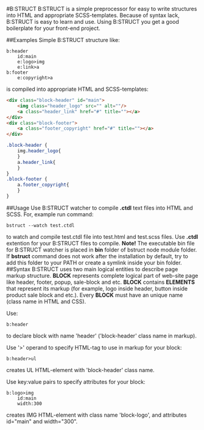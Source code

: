 #B:STRUCT
B:STRUCT is a simple preprocessor for easy to write structures into HTML and appropriate SCSS-templates. Because of syntax lack, B:STRUCT is easy to learn and use. Using B:STRUCT you get a good boilerplate for your front-end project. 

##Examples
Simple B:STRUCT structure like:
```
b:header
    id:main
    e:logo>img
    e:link>a
b:footer
    e:copyright>a
```
is compiled into appropriate HTML and SCSS-templates:
```html
<div class="block-header" id="main">
    <img class="header_logo" src="" alt=""/>
    <a class="header_link" href="#" title=""></a>
</div>
<div class="block-footer">
    <a class="footer_copyright" href="#" title=""></a>
</div>
```

```scss
.block-header {
    img.header_logo{
    }
    a.header_link{
    }
}
.block-footer {
    a.footer_copyright{
    }
}
```
##Usage
Use B:STRUCT watcher to compile **.ctdl** text files into HTML and SCSS. For, example run command:
```
bstruct --watch test.ctdl
```
to watch and compile test.ctdl file into test.html and test.scss files. Use **.ctdl** extention for your B:STRUCT files to compile.
**Note!** The executable bin file for B:STRUCT watcher is placed in **bin** folder of bstruct node module folder. If **bstruct** command does not work after the installation by default, try to add this folder to your PATH or create a symlink inside your bin folder.
##Syntax
B:STRUCT uses two main logical entities to describe page markup structure.
**BLOCK** represents complete logical part of web-site page like header, footer, popup, sale-block and etc. **BLOCK** contains **ELEMENTS** that represent its markup (for example, logo inside header, button inside product sale block and etc.).
Every **BLOCK** must have an unique name (class name in HTML and CSS). 

Use:
```
b:header
```
to declare block with name 'header' ('block-header' class name in markup).

Use '>' operand to specify HTML-tag to use in markup for your block:
```
b:header>ul
```
creates UL HTML-element with 'block-header' class name.

Use key:value pairs to specify attributes for your block:
```
b:logo>img
    id:main
    width:300
```
creates IMG HTML-element with class name 'block-logo', and attributes id="main" and width="300".
